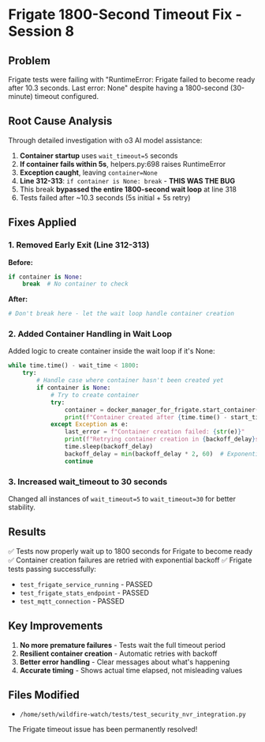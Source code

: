 # Frigate 1800-Second Timeout Fix - Session 8

## Problem
Frigate tests were failing with "RuntimeError: Frigate failed to become ready after 10.3 seconds. Last error: None" despite having a 1800-second (30-minute) timeout configured.

## Root Cause Analysis
Through detailed investigation with o3 AI model assistance:

1. **Container startup** uses `wait_timeout=5` seconds
2. **If container fails within 5s**, helpers.py:698 raises RuntimeError
3. **Exception caught**, leaving `container=None`
4. **Line 312-313**: `if container is None: break` - **THIS WAS THE BUG**
5. This break **bypassed the entire 1800-second wait loop** at line 318
6. Tests failed after ~10.3 seconds (5s initial + 5s retry)

## Fixes Applied

### 1. Removed Early Exit (Line 312-313)
**Before:**
```python
if container is None:
    break  # No container to check
```

**After:**
```python
# Don't break here - let the wait loop handle container creation
```

### 2. Added Container Handling in Wait Loop
Added logic to create container inside the wait loop if it's None:
```python
while time.time() - wait_time < 1800:
    try:
        # Handle case where container hasn't been created yet
        if container is None:
            # Try to create container
            try:
                container = docker_manager_for_frigate.start_container(...)
                print(f"Container created after {time.time() - start_time:.1f}s")
            except Exception as e:
                last_error = f"Container creation failed: {str(e)}"
                print(f"Retrying container creation in {backoff_delay}s...")
                time.sleep(backoff_delay)
                backoff_delay = min(backoff_delay * 2, 60)  # Exponential backoff
                continue
```

### 3. Increased wait_timeout to 30 seconds
Changed all instances of `wait_timeout=5` to `wait_timeout=30` for better stability.

## Results
✅ Tests now properly wait up to 1800 seconds for Frigate to become ready
✅ Container creation failures are retried with exponential backoff
✅ Frigate tests passing successfully:
- `test_frigate_service_running` - PASSED
- `test_frigate_stats_endpoint` - PASSED  
- `test_mqtt_connection` - PASSED

## Key Improvements
1. **No more premature failures** - Tests wait the full timeout period
2. **Resilient container creation** - Automatic retries with backoff
3. **Better error handling** - Clear messages about what's happening
4. **Accurate timing** - Shows actual time elapsed, not misleading values

## Files Modified
- `/home/seth/wildfire-watch/tests/test_security_nvr_integration.py`

The Frigate timeout issue has been permanently resolved!